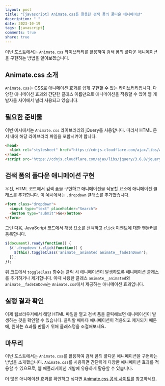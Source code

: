 ```yaml
---
layout: post
title: "[javascript] Animate.css를 활용한 검색 폼의 풀다운 애니메이션"
description: " "
date: 2023-10-19
tags: [javascript]
comments: true
share: true
---
```


이번 포스트에서는 `Animate.css` 라이브러리를 활용하여 검색 폼의 풀다운 애니메이션을 구현하는 방법을 알아보겠습니다.

## Animate.css 소개

`Animate.css`는 CSS로 애니메이션 효과를 쉽게 구현할 수 있는 라이브러리입니다. 다양한 애니메이션 효과와 간단한 클래스 이름만으로 애니메이션을 적용할 수 있어 웹 개발자들 사이에서 널리 사용되고 있습니다.

## 필요한 준비물

이번 예시에서는 `Animate.css` 라이브러리와 jQuery를 사용합니다. 따라서 HTML 문서 내에 해당 라이브러리 파일을 포함시켜야 합니다. 

```html
<head>
  <link rel="stylesheet" href="https://cdnjs.cloudflare.com/ajax/libs/animate.css/4.1.1/animate.min.css" />
</head>
<script src="https://cdnjs.cloudflare.com/ajax/libs/jquery/3.6.0/jquery.min.js"></script>
```

## 검색 폼의 풀다운 애니메이션 구현

우선, HTML 코드에서 검색 폼을 구현하고 애니메이션을 적용할 요소에 애니메이션 클래스를 추가합니다. 이 예시에서는 `.dropdown` 클래스를 추가했습니다.

```html
<form class="dropdown">
  <input type="text" placeholder="Search">
  <button type="submit">Go</button>
</form>
```

그런 다음, JavaScript 코드에서 해당 요소를 선택하고 `click` 이벤트에 대한 핸들러를 등록합니다. 

```javascript
$(document).ready(function() {
  $('.dropdown').click(function() {
    $(this).toggleClass('animate__animated animate__fadeInDown');
  });
});
```

위 코드에서 `toggleClass` 함수는 클릭 시 애니메이션이 발생하도록 애니메이션 클래스를 추가하거나 제거합니다. 이때 사용한 클래스 `animate__animated`와 `animate__fadeInDown`는 `Animate.css`에서 제공하는 애니메이션 효과입니다.

## 실행 결과 확인

이제 웹브라우저에서 해당 HTML 파일을 열고 검색 폼을 클릭해보면 애니메이션이 발생하는 것을 확인할 수 있습니다. 클릭할 때마다 애니메이션이 적용되고 제거되기 때문에, 원하는 효과를 만들기 위해 클래스명을 조절해보세요.

## 마무리

이번 포스트에서는 `Animate.css`를 활용하여 검색 폼의 풀다운 애니메이션을 구현하는 방법을 소개했습니다. `Animate.css`를 사용하면 간단하게 다양한 애니메이션 효과를 적용할 수 있으므로, 웹 애플리케이션 개발에 유용하게 활용할 수 있습니다.

더 많은 애니메이션 효과를 확인하고 싶다면 [Animate.css 공식 사이트](https://animate.style/)를 참고하세요.